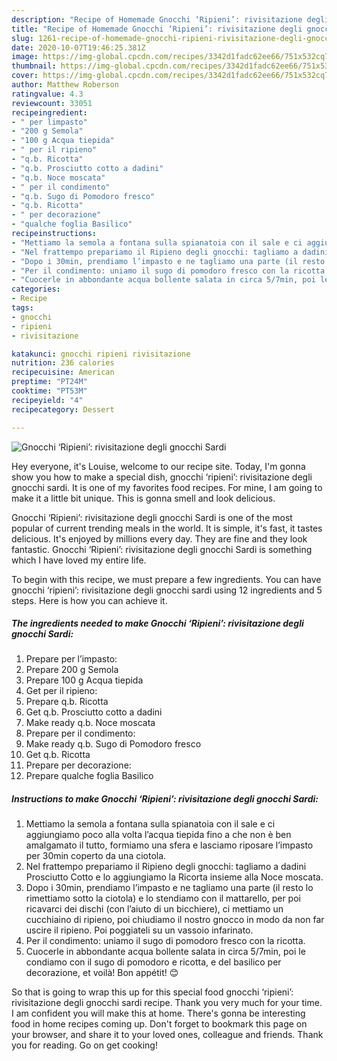 ```yaml
---
description: "Recipe of Homemade Gnocchi ‘Ripieni’: rivisitazione degli gnocchi Sardi"
title: "Recipe of Homemade Gnocchi ‘Ripieni’: rivisitazione degli gnocchi Sardi"
slug: 1261-recipe-of-homemade-gnocchi-ripieni-rivisitazione-degli-gnocchi-sardi
date: 2020-10-07T19:46:25.381Z
image: https://img-global.cpcdn.com/recipes/3342d1fadc62ee66/751x532cq70/gnocchi-ripieni-rivisitazione-degli-gnocchi-sardi-recipe-main-photo.jpg
thumbnail: https://img-global.cpcdn.com/recipes/3342d1fadc62ee66/751x532cq70/gnocchi-ripieni-rivisitazione-degli-gnocchi-sardi-recipe-main-photo.jpg
cover: https://img-global.cpcdn.com/recipes/3342d1fadc62ee66/751x532cq70/gnocchi-ripieni-rivisitazione-degli-gnocchi-sardi-recipe-main-photo.jpg
author: Matthew Roberson
ratingvalue: 4.3
reviewcount: 33051
recipeingredient:
- " per limpasto"
- "200 g Semola"
- "100 g Acqua tiepida"
- " per il ripieno"
- "q.b. Ricotta"
- "q.b. Prosciutto cotto a dadini"
- "q.b. Noce moscata"
- " per il condimento"
- "q.b. Sugo di Pomodoro fresco"
- "q.b. Ricotta"
- " per decorazione"
- "qualche foglia Basilico"
recipeinstructions:
- "Mettiamo la semola a fontana sulla spianatoia con il sale e ci aggiungiamo poco alla volta l’acqua tiepida fino a che non è ben amalgamato il tutto, formiamo una sfera e lasciamo riposare l’impasto per 30min coperto da una ciotola."
- "Nel frattempo prepariamo il Ripieno degli gnocchi: tagliamo a dadini Prosciutto Cotto e lo aggiungiamo la Ricorta insieme alla Noce moscata."
- "Dopo i 30min, prendiamo l’impasto e ne tagliamo una parte (il resto lo rimettiamo sotto la ciotola) e lo stendiamo con il mattarello, per poi ricavarci dei dischi (con l’aiuto di un bicchiere), ci mettiamo un cucchiaino di ripieno, poi chiudiamo il nostro gnocco in modo da non far uscire il ripieno. Poi poggiateli su un vassoio infarinato."
- "Per il condimento: uniamo il sugo di pomodoro fresco con la ricotta."
- "Cuocerle in abbondante acqua bollente salata in circa 5/7min, poi le condiamo con il sugo di pomodoro e ricotta, e del basilico per decorazione, et voilà! Bon appétit! 😊"
categories:
- Recipe
tags:
- gnocchi
- ripieni
- rivisitazione

katakunci: gnocchi ripieni rivisitazione 
nutrition: 236 calories
recipecuisine: American
preptime: "PT24M"
cooktime: "PT53M"
recipeyield: "4"
recipecategory: Dessert

---
```



![Gnocchi ‘Ripieni’: rivisitazione degli gnocchi Sardi](https://img-global.cpcdn.com/recipes/3342d1fadc62ee66/751x532cq70/gnocchi-ripieni-rivisitazione-degli-gnocchi-sardi-recipe-main-photo.jpg)

Hey everyone, it's Louise, welcome to our recipe site. Today, I'm gonna show you how to make a special dish, gnocchi ‘ripieni’: rivisitazione degli gnocchi sardi. It is one of my favorites food recipes. For mine, I am going to make it a little bit unique. This is gonna smell and look delicious.

Gnocchi ‘Ripieni’: rivisitazione degli gnocchi Sardi is one of the most popular of current trending meals in the world. It is simple, it's fast, it tastes delicious. It's enjoyed by millions every day. They are fine and they look fantastic. Gnocchi ‘Ripieni’: rivisitazione degli gnocchi Sardi is something which I have loved my entire life.




To begin with this recipe, we must prepare a few ingredients. You can have gnocchi ‘ripieni’: rivisitazione degli gnocchi sardi using 12 ingredients and 5 steps. Here is how you can achieve it.

<!--inarticleads1-->

##### The ingredients needed to make Gnocchi ‘Ripieni’: rivisitazione degli gnocchi Sardi:

1. Prepare  per l’impasto:
1. Prepare 200 g Semola
1. Prepare 100 g Acqua tiepida
1. Get  per il ripieno:
1. Prepare q.b. Ricotta
1. Get q.b. Prosciutto cotto a dadini
1. Make ready q.b. Noce moscata
1. Prepare  per il condimento:
1. Make ready q.b. Sugo di Pomodoro fresco
1. Get q.b. Ricotta
1. Prepare  per decorazione:
1. Prepare qualche foglia Basilico




<!--inarticleads2-->

##### Instructions to make Gnocchi ‘Ripieni’: rivisitazione degli gnocchi Sardi:

1. Mettiamo la semola a fontana sulla spianatoia con il sale e ci aggiungiamo poco alla volta l’acqua tiepida fino a che non è ben amalgamato il tutto, formiamo una sfera e lasciamo riposare l’impasto per 30min coperto da una ciotola.
1. Nel frattempo prepariamo il Ripieno degli gnocchi: tagliamo a dadini Prosciutto Cotto e lo aggiungiamo la Ricorta insieme alla Noce moscata.
1. Dopo i 30min, prendiamo l’impasto e ne tagliamo una parte (il resto lo rimettiamo sotto la ciotola) e lo stendiamo con il mattarello, per poi ricavarci dei dischi (con l’aiuto di un bicchiere), ci mettiamo un cucchiaino di ripieno, poi chiudiamo il nostro gnocco in modo da non far uscire il ripieno. Poi poggiateli su un vassoio infarinato.
1. Per il condimento: uniamo il sugo di pomodoro fresco con la ricotta.
1. Cuocerle in abbondante acqua bollente salata in circa 5/7min, poi le condiamo con il sugo di pomodoro e ricotta, e del basilico per decorazione, et voilà! Bon appétit! 😊




So that is going to wrap this up for this special food gnocchi ‘ripieni’: rivisitazione degli gnocchi sardi recipe. Thank you very much for your time. I am confident you will make this at home. There's gonna be interesting food in home recipes coming up. Don't forget to bookmark this page on your browser, and share it to your loved ones, colleague and friends. Thank you for reading. Go on get cooking!
